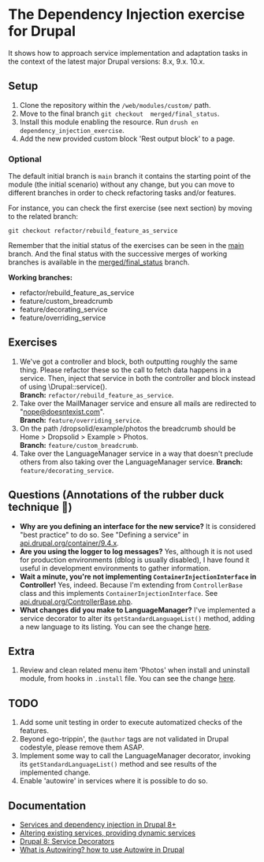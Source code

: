 # The Dependency Injection exercise for Drupal
It shows how to approach service implementation and adaptation tasks in the context of the latest major Drupal versions: 8.x, 9.x. 10.x.

## Setup

1. Clone the repository within the `/web/modules/custom/` path.
1. Move to the final branch `git checkout  merged/final_status`.
1. Install this module enabling the resource. Run `drush en dependency_injection_exercise`.
1. Add the new provided custom block 'Rest output block' to a page.

### Optional

The default initial branch is `main` branch it contains the starting point of the module (the initial scenario) without any change, but you can move to different branches in order to check refactoring tasks and/or features.

For instance, you can check the first exercise (see next section) by moving to the related branch: 
```
git checkout refactor/rebuild_feature_as_service
```

Remember that the initial status of the exercises can be seen in the [main](https://github.com/davidjguru/dependency_injection_exercise/tree/main) branch. And the final status with the successive merges of working branches is available in the [merged/final_status](https://github.com/davidjguru/dependency_injection_exercise/tree/merged/final_status) branch.

**Working branches:**
- refactor/rebuild_feature_as_service
- feature/custom_breadcrumb
- feature/decorating_service
- feature/overriding_service

## Exercises

1. We've got a controller and block, both outputting roughly the same thing. Please refactor these so the call to fetch data happens in a service. Then, inject that service in both the controller and block instead of using \Drupal::service().  
**Branch:** `refactor/rebuild_feature_as_service`.
1. Take over the MailManager service and ensure all mails are redirected to "nope@doesntexist.com".  
**Branch:** `feature/overriding_service`.
1. On the path /dropsolid/example/photos the breadcrumb should be Home > Dropsolid > Example > Photos.  
**Branch:** `feature/custom_breadcrumb`.
1. Take over the LanguageManager service in a way that doesn't preclude others from also taking over the LanguageManager service.  **Branch:** `feature/decorating_service`.

## Questions (Annotations of the rubber duck technique 🐤)

* **Why are you defining an interface for the new service?** It is considered "best practice" to do so. See "Defining a service" in [api.drupal.org/container/9.4.x](https://api.drupal.org/api/drupal/core%21core.api.php/group/container/9.4.x).  
* **Are you using the logger to log messages?** Yes, although it is not used for production environments (dblog is usually disabled), I have found it useful in development environments to gather information.  
* **Wait a minute, you're not implementing `ContainerInjectionInterface` in Controller!** Yes, indeed. Because I'm extending from `ControllerBase` class and this implements `ContainerInjectionInterface`. See [api.drupal.org/ControllerBase.php](https://api.drupal.org/api/drupal/core%21lib%21Drupal%21Core%21Controller%21ControllerBase.php/10).  
* **What changes did you make to LanguageManager?** I've implemented a service decorator to alter its `getStandardLanguageList()` method, adding a new language to its listing. You can see the change [here](https://github.com/davidjguru/dependency_injection_exercise/blob/15af3554162344182f155a8c1c67c6fb8c77b944/src/Service/LanguageManagerDecorator.php#L53).  

## Extra

1. Review and clean related menu item 'Photos' when install and uninstall module, from hooks in `.install` file. You can see the change [here](https://github.com/davidjguru/dependency_injection_exercise/commit/b0c35a192493ad26fa90969f6ad02719f988a115).

## TODO

1. Add some unit testing in order to execute automatized checks of the features.
1. Beyond ego-trippin', the `@author` tags are not validated in Drupal codestyle, please remove them ASAP.
1. Implement some way to call the LanguageManager decorator, invoking its `getStandardLanguageList()` method and see results of the implemented change.  
1. Enable 'autowire' in services where it is possible to do so.

## Documentation

- [Services and dependency injection in Drupal 8+](https://www.drupal.org/docs/drupal-apis/services-and-dependency-injection/services-and-dependency-injection-in-drupal-8)
- [Altering existing services, providing dynamic services](https://www.drupal.org/docs/drupal-apis/services-and-dependency-injection/altering-existing-services-providing-dynamic-services)
- [Drupal 8: Service Decorators](https://www.axelerant.com/blog/drupal-8-service-decorators)  
- [What is Autowiring? how to use Autowire in Drupal](https://www.yuseferi.com/en/blog/What-Autowiring-how-use-Autowire-Drupal)  
